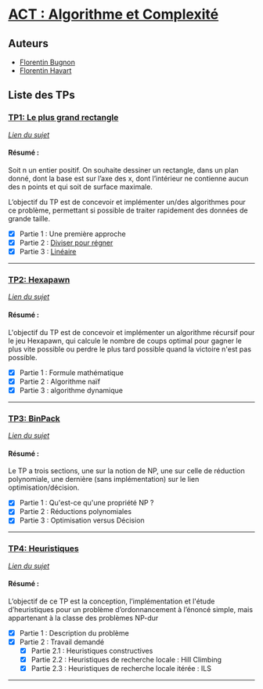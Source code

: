 # [ACT : Algorithme et Complexité](https://www.fil.univ-lille.fr/portail/index.php?dipl=MInfo&sem=ES&ue=ACT&label=Pr%C3%A9sentation)

## Auteurs 

- [Florentin Bugnon](https://github.com/Florenpain)
- [Florentin Havart](https://github.com/Florentin59H)

## Liste des TPs

### [TP1: Le plus grand rectangle](https://github.com/Florenpain/ACT/tree/main/TP1)

*[Lien du sujet](https://moodle.univ-lille.fr/pluginfile.php/2602491/mod_resource/content/3/TP_DivConquer_2022.pdf)*

#### Résumé :

Soit n un entier positif. On souhaite dessiner un rectangle, dans un plan donné, dont la base est sur l’axe des x, 
dont l’intérieur ne contienne aucun des n points et qui soit de surface maximale. 

L’objectif du TP est de concevoir et implémenter un/des algorithmes pour ce problème, permettant si
possible de traiter rapidement des données de grande taille.

- [x] Partie 1 : Une première approche
- [x] Partie 2 : [Diviser pour régner](https://github.com/Florenpain/ACT/blob/main/TP1/diviserPourRegner.py)
- [x] Partie 3 : [Linéaire](https://github.com/Florenpain/ACT/blob/main/TP1/lineaire.py)
---------------------------------------

### [TP2: Hexapawn](https://github.com/Florenpain/ACT/tree/main/TP2)

*[Lien du sujet](https://moodle.univ-lille.fr/pluginfile.php/2689929/mod_resource/content/1/hexapawn.pdf)*

#### Résumé :

L'objectif du TP est de concevoir et implémenter un algorithme récursif pour le jeu Hexapawn, 
qui calcule le nombre de coups optimal pour gagner le plus vite possible 
ou perdre le plus tard possible quand la victoire n'est pas possible.

- [x] Partie 1 : Formule mathématique 
- [x] Partie 2 : Algorithme naïf
- [x] Partie 3 : algorithme dynamique 
---------------------------------------

### [TP3: BinPack](https://github.com/Florenpain/ACT/tree/main/TP3)

*[Lien du sujet](https://moodle.univ-lille.fr/pluginfile.php/2764029/mod_resource/content/1/tpnpBinPack.pdf)*

#### Résumé :

Le TP a trois sections, une sur la notion de NP, une sur celle de réduction polynomiale, 
une dernière (sans implémentation) sur le lien optimisation/décision.

- [x] Partie 1 : Qu'est-ce qu'une propriété NP ? 
- [x] Partie 2 : Réductions polynomiales
- [x] Partie 3 : Optimisation versus Décision
---------------------------------------

### [TP4: Heuristiques](https://github.com/Florenpain/ACT/tree/main/TP4)

*[Lien du sujet](https://moodle.univ-lille.fr/pluginfile.php/2796030/mod_resource/content/1/TP-Heuristiques-2022.pdf)*

#### Résumé :

L’objectif de ce TP est la conception, l’implémentation et l'étude d’heuristiques
pour un problème d’ordonnancement à l’énoncé simple, mais appartenant à la classe
des problèmes NP-dur

- [x] Partie 1 : Description du problème
- [x] Partie 2 : Travail demandé
    - [x] Partie 2.1 : Heuristiques constructives
    - [x] Partie 2.2 : Heuristiques de recherche locale : Hill Climbing
    - [x] Partie 2.3 : Heuristiques de recherche locale itérée : ILS
---------------------------------------




